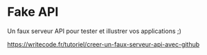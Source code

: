 # Fake API

Un faux serveur API pour tester et illustrer vos applications ;)

https://writecode.fr/tutoriel/creer-un-faux-serveur-api-avec-github
